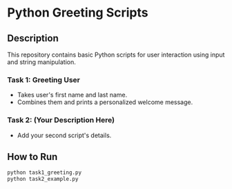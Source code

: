 # Python Greeting Scripts

## Description
This repository contains basic Python scripts for user interaction using input and string manipulation.

### Task 1: Greeting User
- Takes user's first name and last name.
- Combines them and prints a personalized welcome message.

### Task 2: (Your Description Here)
- Add your second script's details.

## How to Run
```bash
python task1_greeting.py
python task2_example.py
